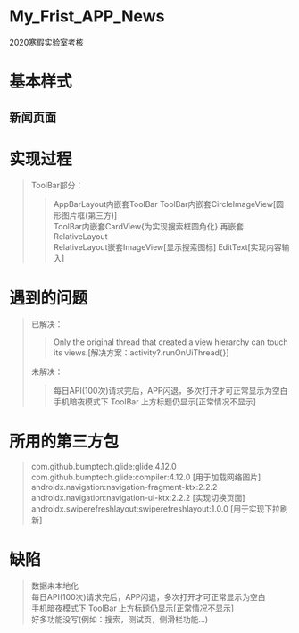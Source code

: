 # My_Frist_APP_News
2020寒假实验室考核

# 基本样式
## 新闻页面


# 实现过程
> ToolBar部分：
> > AppBarLayout内嵌套ToolBar
> > ToolBar内嵌套CircleImageView[圆形图片框(第三方)]  
> > ToolBar内嵌套CardView{为实现搜索框圆角化} 再嵌套RelativeLayout  
> > RelativeLayout嵌套ImageView[显示搜索图标]   EditText[实现内容输入]  
> 
> 
> 

# 遇到的问题
> 已解决：
> > Only the original thread that created a view hierarchy can touch its views.[解决方案：activity?.runOnUiThread{}]  
> > 
> >
> 未解决：
> > 每日API(100次)请求完后，APP闪退，多次打开才可正常显示为空白  
> > 手机暗夜模式下 ToolBar 上方标题仍显示[正常情况不显示]  
> >

# 所用的第三方包
> com.github.bumptech.glide:glide:4.12.0  com.github.bumptech.glide:compiler:4.12.0  [用于加载网络图片]  
> androidx.navigation:navigation-fragment-ktx:2.2.2      androidx.navigation:navigation-ui-ktx:2.2.2  [实现切换页面]  
> androidx.swiperefreshlayout:swiperefreshlayout:1.0.0 [用于实现下拉刷新]  
> 
>
>
>
>

# 缺陷
> 数据未本地化  
> 每日API(100次)请求完后，APP闪退，多次打开才可正常显示为空白  
> 手机暗夜模式下 ToolBar 上方标题仍显示[正常情况不显示]  
> 好多功能没写(例如：搜索，测试页，侧滑栏功能...)  
